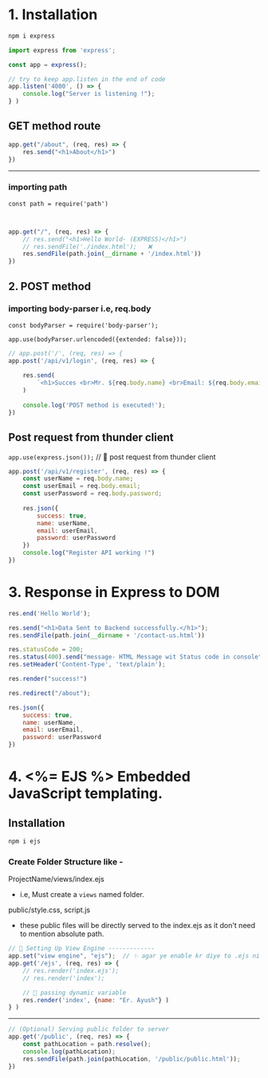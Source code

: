 # 1. Installation 

```js
npm i express
```

```js
import express from 'express';

const app = express();

// try to keep app.listen in the end of code
app.listen('4000', () => {
    console.log("Server is listening !");
} )
```

## GET method route
```js
app.get("/about", (req, res) => {
    res.send("<h1>About</h1>")
})
```
--- 

### importing path
`const path = require('path')`
```js


app.get("/", (req, res) => {
    // res.send("<h1>Hello World- (EXPRESS)</h1>")
    // res.sendFile('./index.html');   ❌
    res.sendFile(path.join(__dirname + '/index.html'))
})
```



## 2. POST method 

### importing body-parser i.e, req.body
`const bodyParser = require('body-parser');`

`app.use(bodyParser.urlencoded({extended: false}));`

```js
// app.post('/', (req, res) => {
app.post('/api/v1/login', (req, res) => {
    
    res.send(
        `<h1>Succes <br>Mr. ${req.body.name} <br>Email: ${req.body.email} <br>Password: ${req.body.password}`
    )
    
    console.log('POST method is executed!');
})
```

## Post request from thunder client

`app.use(express.json());`    // 🎯 post request from thunder client

```js
app.post('/api/v1/register', (req, res) => {
    const userName = req.body.name;
    const userEmail = req.body.email;
    const userPassword = req.body.password;
    
    res.json({
        success: true,
        name: userName,
        email: userEmail,
        password: userPassword
    })
    console.log("Register API working !")
})
```

# 3. Response in Express to DOM

```js
res.end('Hello World');

res.send("<h1>Data Sent to Backend successfully.</h1>");
res.sendFile(path.join(__dirname + '/contact-us.html'))

res.statusCode = 200;
res.status(400).send("message- HTML Message wit Status code in console");  
res.setHeader('Content-Type', 'text/plain');

res.render("success!")

res.redirect("/about");

res.json({
    success: true,
    name: userName,
    email: userEmail,
    password: userPassword
})
```

# 4. <%= EJS %> Embedded JavaScript templating.

## Installation

```js
npm i ejs
```

### Create Folder Structure like -

ProjectName/views/index.ejs

- i.e, Must create a `views` named folder.

public/style.css, script.js
- these public files will be directly served to the index.ejs as it don't need to mention absolute path.

```js
// 🎯 Setting Up View Engine -------------
app.set("view engine", "ejs");  // ✨ agar ye enable kr diye to .ejs niche kahi nhi use karna hoga
app.get('/ejs', (req, res) => {
    // res.render('index.ejs');
    // res.render('index');

    // 🎯 passing dynamic variable
    res.render('index', {name: "Er. Ayush"} )
} )
```
---
```js
// (Optional) Serving public folder to server
app.get('/public', (req, res) => {
    const pathLocation = path.resolve();
    console.log(pathLocation);
    res.sendFile(path.join(pathLocation, '/public/public.html'));    
})
```